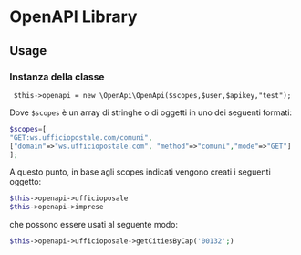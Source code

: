 # OpenAPI Library
## Usage
### Instanza della classe
```
 $this->openapi = new \OpenApi\OpenApi($scopes,$user,$apikey,"test");
 ```
 Dove ```$scopes``` è un array di stringhe o di oggetti in uno dei seguenti formati:
 
 ```php
 $scopes=[
 "GET:ws.ufficiopostale.com/comuni",
 ["domain"=>"ws.ufficiopostale.com", "method"=>"comuni","mode"=>"GET"]
 ];
 ```
 
 A questo punto, in base agli scopes indicati vengono creati i seguenti oggetto:
 ```php
 $this->openapi->ufficioposale
 $this->openapi->imprese
 ```
 che possono essere usati al seguente modo:
 ```php
 $this->openapi->ufficioposale->getCitiesByCap('00132';)
 ```